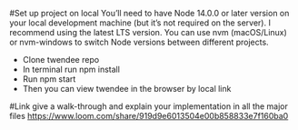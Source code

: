 #Set up project on local
You’ll need to have Node 14.0.0 or later version on your local development machine (but it’s not required on the server). I recommend using the latest LTS version. You can use nvm (macOS/Linux) or nvm-windows to switch Node versions between different projects.

- Clone twendee repo
- In terminal run npm install
- Run npm start
- Then you can view twendee in the browser by local link

#Link give a walk-through and explain your implementation in all the major files 
https://www.loom.com/share/919d9e6013504e00b858833e7f160ba0
